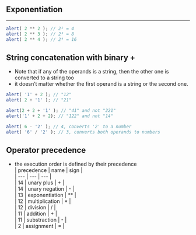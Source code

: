 ## Exponentiation
* **
```javascript
alert( 2 ** 2 ); // 2² = 4
alert( 2 ** 3 ); // 2³ = 8
alert( 2 ** 4 ); // 2⁴ = 16
```

## String concatenation with binary +
* Note that if any of the operands is a string, then the other one is converted to a string too
* it doesn’t matter whether the first operand is a string or the second one.
```javascript
alert( '1' + 2 ); // "12"
alert( 2 + '1' ); // "21"

alert(2 + 2 + '1' ); // "41" and not "221"
alert('1' + 2 + 2); // "122" and not "14"

alert( 6 - '2' ); // 4, converts '2' to a number
alert( '6' / '2' ); // 3, converts both operands to numbers
```
## Operator precedence
* the execution order is defined by their precedence <br />
| precedence | name | sign |<br />
| --- | --- | --- |<br />
| 14 | unary plus | + |<br />
| 14 | unary negation | - |<br />
| 13 | exponentiation | ** |<br />
| 12 | multiplication | * |<br />
| 12 | division | / |<br />
| 11 | addition | + |<br />
| 11 | substraction | - |<br />
| 2 | assignment | = |<br />
